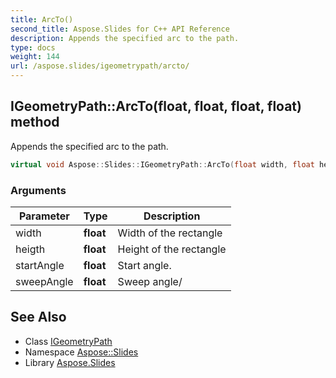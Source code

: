 ```yaml
---
title: ArcTo()
second_title: Aspose.Slides for C++ API Reference
description: Appends the specified arc to the path.
type: docs
weight: 144
url: /aspose.slides/igeometrypath/arcto/
---
```

## IGeometryPath::ArcTo(float, float, float, float) method


Appends the specified arc to the path.

```cpp
virtual void Aspose::Slides::IGeometryPath::ArcTo(float width, float heigth, float startAngle, float sweepAngle)=0
```


### Arguments

| Parameter | Type | Description |
| --- | --- | --- |
| width | **float** | Width of the rectangle |
| heigth | **float** | Height of the rectangle |
| startAngle | **float** | Start angle. |
| sweepAngle | **float** | Sweep angle/ |

## See Also

* Class [IGeometryPath](../)
* Namespace [Aspose::Slides](../../)
* Library [Aspose.Slides](../../../)